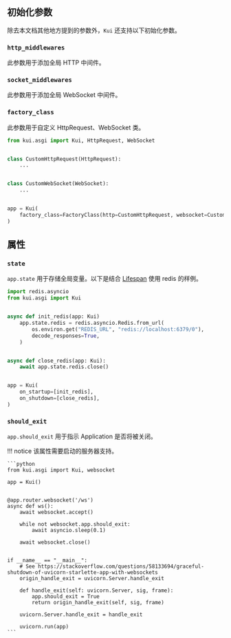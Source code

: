 ## 初始化参数

除去本文档其他地方提到的参数外，`Kui` 还支持以下初始化参数。

### `http_middlewares`

此参数用于添加全局 HTTP 中间件。

### `socket_middlewares`

此参数用于添加全局 WebSocket 中间件。

### `factory_class`

此参数用于自定义 HttpRequest、WebSocket 类。

```python
from kui.asgi import Kui, HttpRequest, WebSocket


class CustomHttpRequest(HttpRequest):
    ...


class CustomWebSocket(WebSocket):
    ...


app = Kui(
    factory_class=FactoryClass(http=CustomHttpRequest, websocket=CustomWebSocket),
)
```

## 属性

### `state`

`app.state` 用于存储全局变量。以下是结合 [Lifespan](../lifespan/) 使用 redis 的样例。

```python
import redis.asyncio
from kui.asgi import Kui


async def init_redis(app: Kui)
    app.state.redis = redis.asyncio.Redis.from_url(
        os.environ.get("REDIS_URL", "redis://localhost:6379/0"),
        decode_responses=True,
    )


async def close_redis(app: Kui):
    await app.state.redis.close()


app = Kui(
    on_startup=[init_redis],
    on_shutdown=[close_redis],
)
```

### `should_exit`

`app.should_exit` 用于指示 Application 是否将被关闭。

!!! notice
    该属性需要启动的服务器支持。

    ```python
    from kui.asgi import Kui, websocket

    app = Kui()


    @app.router.websocket('/ws')
    async def ws():
        await websocket.accept()

        while not websocket.app.should_exit:
            await asyncio.sleep(0.1)

        await websocket.close()


    if __name__ == "__main__":
        # See https://stackoverflow.com/questions/58133694/graceful-shutdown-of-uvicorn-starlette-app-with-websockets
        origin_handle_exit = uvicorn.Server.handle_exit

        def handle_exit(self: uvicorn.Server, sig, frame):
            app.should_exit = True
            return origin_handle_exit(self, sig, frame)

        uvicorn.Server.handle_exit = handle_exit

        uvicorn.run(app)
    ```
